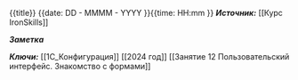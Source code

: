 
{{title}}
{{date: DD - MMMM - YYYY }}{{time: HH:mm }}
***Источник:***  [[Курс IronSkills]] 

***Заметка*** 


***Ключи:*** [[1С_Конфигурация]] [[2024 год]]  [[Занятие 12 Пользовательский интерфейс. Знакомство с формами]]
